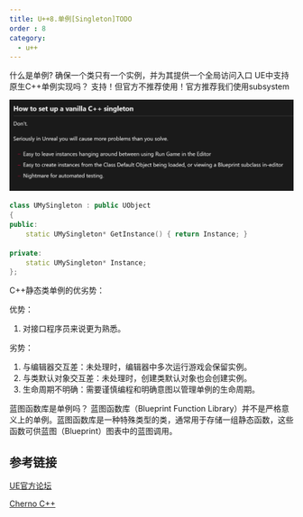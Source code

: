 ```yaml
---
title: U++8.单例[Singleton]TODO
order : 8
category:
  - u++
---
```


<ChatMessage avatar="../../assets/emoji/hh.png" :avatarWidth="40">
什么是单例?
</ChatMessage>

<ChatMessage avatar="../../assets/emoji/bqb (3).png" :avatarWidth="40" alignLeft>
确保一个类只有一个实例，并为其提供一个全局访问入口
</ChatMessage>

<ChatMessage avatar="../../assets/emoji/hh.png" :avatarWidth="40">
UE中支持原生C++单例实现吗？
</ChatMessage>

<ChatMessage avatar="../../assets/emoji/blzt.png" :avatarWidth="40" alignLeft>
支持！但官方不推荐使用！官方推荐我们使用subsystem
</ChatMessage>

![](..%2Fassets%2Fsingletonc%2B%2B.png)

```cpp
class UMySingleton : public UObject
{
public:
	static UMySingleton* GetInstance() { return Instance; }

private:
	static UMySingleton* Instance;
};
```

C++静态类单例的优劣势：

优势：
1. 对接口程序员来说更为熟悉。

劣势：
1. 与编辑器交互差：未处理时，编辑器中多次运行游戏会保留实例。
2. 与类默认对象交互差：未处理时，创建类默认对象也会创建实例。
3. 生命周期不明确：需要谨慎编程和明确意图以管理单例的生命周期。


<ChatMessage avatar="../../assets/emoji/hh.png" :avatarWidth="40">
 蓝图函数库是单例吗？
</ChatMessage>

<ChatMessage avatar="../../assets/emoji/bqb (3).png" :avatarWidth="40" alignLeft>
蓝图函数库（Blueprint Function Library）并不是严格意义上的单例。蓝图函数库是一种特殊类型的类，通常用于存储一组静态函数，这些函数可供蓝图（Blueprint）图表中的蓝图调用。
</ChatMessage>


## 参考链接

[UE官方论坛](https://forums.unrealengine.com/t/singleton-pattern-in-c/430452)

[Cherno C++](https://www.bilibili.com/video/BV1bR4y177Hp/?spm_id_from=333.999.0.0)